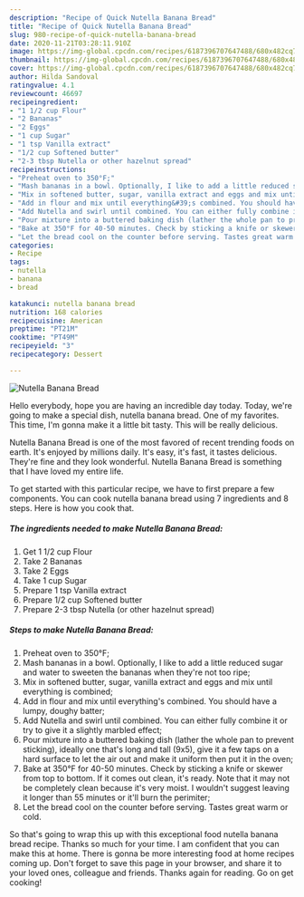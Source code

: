 ```yaml
---
description: "Recipe of Quick Nutella Banana Bread"
title: "Recipe of Quick Nutella Banana Bread"
slug: 980-recipe-of-quick-nutella-banana-bread
date: 2020-11-21T03:28:11.910Z
image: https://img-global.cpcdn.com/recipes/6187396707647488/680x482cq70/nutella-banana-bread-recipe-main-photo.jpg
thumbnail: https://img-global.cpcdn.com/recipes/6187396707647488/680x482cq70/nutella-banana-bread-recipe-main-photo.jpg
cover: https://img-global.cpcdn.com/recipes/6187396707647488/680x482cq70/nutella-banana-bread-recipe-main-photo.jpg
author: Hilda Sandoval
ratingvalue: 4.1
reviewcount: 46697
recipeingredient:
- "1 1/2 cup Flour"
- "2 Bananas"
- "2 Eggs"
- "1 cup Sugar"
- "1 tsp Vanilla extract"
- "1/2 cup Softened butter"
- "2-3 tbsp Nutella or other hazelnut spread"
recipeinstructions:
- "Preheat oven to 350°F;"
- "Mash bananas in a bowl. Optionally, I like to add a little reduced sugar and water to sweeten the bananas when they&#39;re not too ripe;"
- "Mix in softened butter, sugar, vanilla extract and eggs and mix until everything is combined;"
- "Add in flour and mix until everything&#39;s combined. You should have a lumpy, doughy batter;"
- "Add Nutella and swirl until combined. You can either fully combine it or try to give it a slightly marbled effect;"
- "Pour mixture into a buttered baking dish (lather the whole pan to prevent sticking), ideally one that&#39;s long and tall (9x5), give it a few taps on a hard surface to let the air out and make it uniform then put it in the oven;"
- "Bake at 350°F for 40-50 minutes. Check by sticking a knife or skewer from top to bottom. If it comes out clean, it&#39;s ready. Note that it may not be completely clean because it&#39;s very moist. I wouldn&#39;t suggest leaving it longer than 55 minutes or it&#39;ll burn the perimiter;"
- "Let the bread cool on the counter before serving. Tastes great warm or cold."
categories:
- Recipe
tags:
- nutella
- banana
- bread

katakunci: nutella banana bread 
nutrition: 168 calories
recipecuisine: American
preptime: "PT21M"
cooktime: "PT49M"
recipeyield: "3"
recipecategory: Dessert

---
```



![Nutella Banana Bread](https://img-global.cpcdn.com/recipes/6187396707647488/680x482cq70/nutella-banana-bread-recipe-main-photo.jpg)

Hello everybody, hope you are having an incredible day today. Today, we're going to make a special dish, nutella banana bread. One of my favorites. This time, I'm gonna make it a little bit tasty. This will be really delicious.



Nutella Banana Bread is one of the most favored of recent trending foods on earth. It's enjoyed by millions daily. It's easy, it's fast, it tastes delicious. They're fine and they look wonderful. Nutella Banana Bread is something that I have loved my entire life.


To get started with this particular recipe, we have to first prepare a few components. You can cook nutella banana bread using 7 ingredients and 8 steps. Here is how you cook that.

<!--inarticleads1-->

##### The ingredients needed to make Nutella Banana Bread:

1. Get 1 1/2 cup Flour
1. Take 2 Bananas
1. Take 2 Eggs
1. Take 1 cup Sugar
1. Prepare 1 tsp Vanilla extract
1. Prepare 1/2 cup Softened butter
1. Prepare 2-3 tbsp Nutella (or other hazelnut spread)




<!--inarticleads2-->

##### Steps to make Nutella Banana Bread:

1. Preheat oven to 350°F;
1. Mash bananas in a bowl. Optionally, I like to add a little reduced sugar and water to sweeten the bananas when they&#39;re not too ripe;
1. Mix in softened butter, sugar, vanilla extract and eggs and mix until everything is combined;
1. Add in flour and mix until everything&#39;s combined. You should have a lumpy, doughy batter;
1. Add Nutella and swirl until combined. You can either fully combine it or try to give it a slightly marbled effect;
1. Pour mixture into a buttered baking dish (lather the whole pan to prevent sticking), ideally one that&#39;s long and tall (9x5), give it a few taps on a hard surface to let the air out and make it uniform then put it in the oven;
1. Bake at 350°F for 40-50 minutes. Check by sticking a knife or skewer from top to bottom. If it comes out clean, it&#39;s ready. Note that it may not be completely clean because it&#39;s very moist. I wouldn&#39;t suggest leaving it longer than 55 minutes or it&#39;ll burn the perimiter;
1. Let the bread cool on the counter before serving. Tastes great warm or cold.




So that's going to wrap this up with this exceptional food nutella banana bread recipe. Thanks so much for your time. I am confident that you can make this at home. There is gonna be more interesting food at home recipes coming up. Don't forget to save this page in your browser, and share it to your loved ones, colleague and friends. Thanks again for reading. Go on get cooking!
